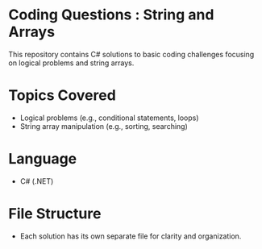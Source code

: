 # Coding Questions : String and Arrays

This repository contains C# solutions to basic coding challenges focusing on logical problems and string arrays.

# Topics Covered

- Logical problems (e.g., conditional statements, loops)
- String array manipulation (e.g., sorting, searching)

# Language

- C# (.NET)

# File Structure

- Each solution has its own separate file for clarity and organization.
